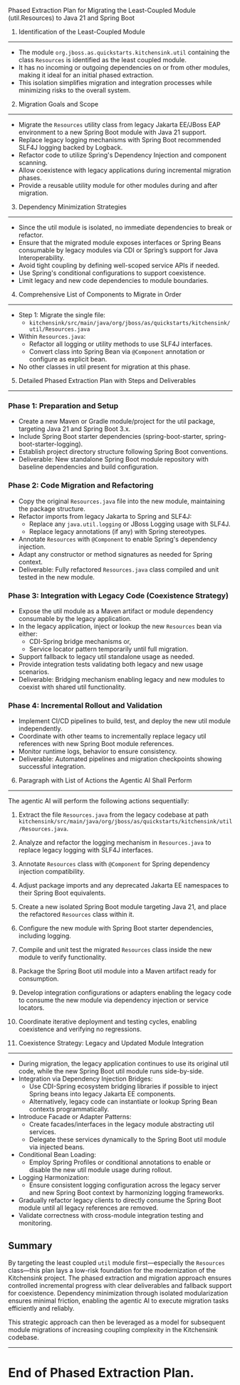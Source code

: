 Phased Extraction Plan for Migrating the Least-Coupled Module (util.Resources) to Java 21 and Spring Boot

1. Identification of the Least-Coupled Module
--------------------------------------------
- The module `org.jboss.as.quickstarts.kitchensink.util` containing the class `Resources` is identified as the least coupled module.
- It has no incoming or outgoing dependencies on or from other modules, making it ideal for an initial phased extraction.
- This isolation simplifies migration and integration processes while minimizing risks to the overall system.

2. Migration Goals and Scope
----------------------------
- Migrate the `Resources` utility class from legacy Jakarta EE/JBoss EAP environment to a new Spring Boot module with Java 21 support.
- Replace legacy logging mechanisms with Spring Boot recommended SLF4J logging backed by Logback.
- Refactor code to utilize Spring's Dependency Injection and component scanning.
- Allow coexistence with legacy applications during incremental migration phases.
- Provide a reusable utility module for other modules during and after migration.

3. Dependency Minimization Strategies
-------------------------------------
- Since the util module is isolated, no immediate dependencies to break or refactor.
- Ensure that the migrated module exposes interfaces or Spring Beans consumable by legacy modules via CDI or Spring’s support for Java Interoperability.
- Avoid tight coupling by defining well-scoped service APIs if needed.
- Use Spring's conditional configurations to support coexistence.
- Limit legacy and new code dependencies to module boundaries.

4. Comprehensive List of Components to Migrate in Order
-------------------------------------------------------
- Step 1: Migrate the single file:
    - `kitchensink/src/main/java/org/jboss/as/quickstarts/kitchensink/util/Resources.java`
- Within `Resources.java`:
    - Refactor all logging or utility methods to use SLF4J interfaces.
    - Convert class into Spring Bean via `@Component` annotation or configure as explicit bean.
- No other classes in util present for migration at this phase.

5. Detailed Phased Extraction Plan with Steps and Deliverables
--------------------------------------------------------------

### Phase 1: Preparation and Setup
- Create a new Maven or Gradle module/project for the util package, targeting Java 21 and Spring Boot 3.x.
- Include Spring Boot starter dependencies (spring-boot-starter, spring-boot-starter-logging).
- Establish project directory structure following Spring Boot conventions.
- Deliverable: New standalone Spring Boot module repository with baseline dependencies and build configuration.

### Phase 2: Code Migration and Refactoring
- Copy the original `Resources.java` file into the new module, maintaining the package structure.
- Refactor imports from legacy Jakarta to Spring and SLF4J:
    - Replace any `java.util.logging` or JBoss Logging usage with SLF4J.
    - Replace legacy annotations (if any) with Spring stereotypes.
- Annotate `Resources` with `@Component` to enable Spring's dependency injection.
- Adapt any constructor or method signatures as needed for Spring context.
- Deliverable: Fully refactored `Resources.java` class compiled and unit tested in the new module.

### Phase 3: Integration with Legacy Code (Coexistence Strategy)
- Expose the util module as a Maven artifact or module dependency consumable by the legacy application.
- In the legacy application, inject or lookup the new `Resources` bean via either:
    - CDI-Spring bridge mechanisms or,
    - Service locator pattern temporarily until full migration.
- Support fallback to legacy util standalone usage as needed.
- Provide integration tests validating both legacy and new usage scenarios.
- Deliverable: Bridging mechanism enabling legacy and new modules to coexist with shared util functionality.

### Phase 4: Incremental Rollout and Validation
- Implement CI/CD pipelines to build, test, and deploy the new util module independently.
- Coordinate with other teams to incrementally replace legacy util references with new Spring Boot module references.
- Monitor runtime logs, behavior to ensure consistency.
- Deliverable: Automated pipelines and migration checkpoints showing successful integration.

6. Paragraph with List of Actions the Agentic AI Shall Perform
--------------------------------------------------------------

The agentic AI will perform the following actions sequentially:

1. Extract the file `Resources.java` from the legacy codebase at path `kitchensink/src/main/java/org/jboss/as/quickstarts/kitchensink/util/Resources.java`.
2. Analyze and refactor the logging mechanism in `Resources.java` to replace legacy logging with SLF4J interfaces.
3. Annotate `Resources` class with `@Component` for Spring dependency injection compatibility.
4. Adjust package imports and any deprecated Jakarta EE namespaces to their Spring Boot equivalents.
5. Create a new isolated Spring Boot module targeting Java 21, and place the refactored `Resources` class within it.
6. Configure the new module with Spring Boot starter dependencies, including logging.
7. Compile and unit test the migrated `Resources` class inside the new module to verify functionality.
8. Package the Spring Boot util module into a Maven artifact ready for consumption.
9. Develop integration configurations or adapters enabling the legacy code to consume the new module via dependency injection or service locators.
10. Coordinate iterative deployment and testing cycles, enabling coexistence and verifying no regressions.

7. Coexistence Strategy: Legacy and Updated Module Integration
--------------------------------------------------------------

- During migration, the legacy application continues to use its original util code, while the new Spring Boot util module runs side-by-side.
- Integration via Dependency Injection Bridges:
    - Use CDI-Spring ecosystem bridging libraries if possible to inject Spring beans into legacy Jakarta EE components.
    - Alternatively, legacy code can instantiate or lookup Spring Bean contexts programmatically.
- Introduce Facade or Adapter Patterns:
    - Create facades/interfaces in the legacy module abstracting util services.
    - Delegate these services dynamically to the Spring Boot util module via injected beans.
- Conditional Bean Loading:
    - Employ Spring Profiles or conditional annotations to enable or disable the new util module usage during rollout.
- Logging Harmonization:
    - Ensure consistent logging configuration across the legacy server and new Spring Boot context by harmonizing logging frameworks.
- Gradually refactor legacy clients to directly consume the Spring Boot module until all legacy references are removed.
- Validate correctness with cross-module integration testing and monitoring.

Summary
-------

By targeting the least coupled `util` module first—especially the `Resources` class—this plan lays a low-risk foundation for the modernization of the Kitchensink project. The phased extraction and migration approach ensures controlled incremental progress with clear deliverables and fallback support for coexistence. Dependency minimization through isolated modularization ensures minimal friction, enabling the agentic AI to execute migration tasks efficiently and reliably.

This strategic approach can then be leveraged as a model for subsequent module migrations of increasing coupling complexity in the Kitchensink codebase.

---

# End of Phased Extraction Plan.
